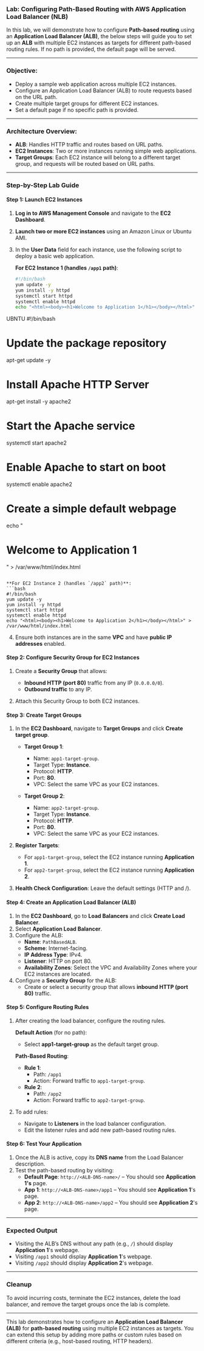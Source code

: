 ### **Lab: Configuring Path-Based Routing with AWS Application Load Balancer (NLB)**

In this lab, we will demonstrate how to configure **Path-based routing** using an **Application Load Balancer (ALB)**, the below steps will guide you to set up an **ALB** with multiple EC2 instances as targets for different path-based routing rules. If no path is provided, the default page will be served.

---

### **Objective:**
- Deploy a sample web application across multiple EC2 instances.
- Configure an Application Load Balancer (ALB) to route requests based on the URL path.
- Create multiple target groups for different EC2 instances.
- Set a default page if no specific path is provided.

---

### **Architecture Overview:**
- **ALB**: Handles HTTP traffic and routes based on URL paths.
- **EC2 Instances**: Two or more instances running simple web applications.
- **Target Groups**: Each EC2 instance will belong to a different target group, and requests will be routed based on URL paths.

---

### **Step-by-Step Lab Guide**

#### **Step 1: Launch EC2 Instances**

1. **Log in to AWS Management Console** and navigate to the **EC2 Dashboard**.
2. **Launch two or more EC2 instances** using an Amazon Linux or Ubuntu AMI.
3. In the **User Data** field for each instance, use the following script to deploy a basic web application.

   **For EC2 Instance 1 (handles `/app1` path)**:
   ```bash
   #!/bin/bash
   yum update -y
   yum install -y httpd
   systemctl start httpd
   systemctl enable httpd
   echo "<html><body><h1>Welcome to Application 1</h1></body></html>" > /var/www/html/index.html

UBNTU
#!/bin/bash
# Update the package repository
apt-get update -y

# Install Apache HTTP Server
apt-get install -y apache2

# Start the Apache service
systemctl start apache2

# Enable Apache to start on boot
systemctl enable apache2

# Create a simple default webpage
echo "<html><body><h1>Welcome to Application 1</h1></body></html>" > /var/www/html/index.html


   ```

   **For EC2 Instance 2 (handles `/app2` path)**:
   ```bash
   #!/bin/bash
   yum update -y
   yum install -y httpd
   systemctl start httpd
   systemctl enable httpd
   echo "<html><body><h1>Welcome to Application 2</h1></body></html>" > /var/www/html/index.html
   ```

4. Ensure both instances are in the same **VPC** and have **public IP addresses** enabled.

#### **Step 2: Configure Security Group for EC2 Instances**

1. Create a **Security Group** that allows:
   - **Inbound HTTP (port 80)** traffic from any IP (`0.0.0.0/0`).
   - **Outbound traffic** to any IP.

2. Attach this Security Group to both EC2 instances.

#### **Step 3: Create Target Groups**

1. In the **EC2 Dashboard**, navigate to **Target Groups** and click **Create target group**.
   
   - **Target Group 1**: 
     - Name: `app1-target-group`.
     - Target Type: **Instance**.
     - Protocol: **HTTP**.
     - Port: **80**.
     - VPC: Select the same VPC as your EC2 instances.
   
   - **Target Group 2**:
     - Name: `app2-target-group`.
     - Target Type: **Instance**.
     - Protocol: **HTTP**.
     - Port: **80**.
     - VPC: Select the same VPC as your EC2 instances.

2. **Register Targets**:
   - For `app1-target-group`, select the EC2 instance running **Application 1**.
   - For `app2-target-group`, select the EC2 instance running **Application 2**.
   
3. **Health Check Configuration**: Leave the default settings (HTTP and /).

#### **Step 4: Create an Application Load Balancer (ALB)**

1. In the **EC2 Dashboard**, go to **Load Balancers** and click **Create Load Balancer**.
2. Select **Application Load Balancer**.
3. Configure the ALB:
   - **Name**: `PathBasedALB`.
   - **Scheme**: Internet-facing.
   - **IP Address Type**: IPv4.
   - **Listener**: HTTP on port 80.
   - **Availability Zones**: Select the VPC and Availability Zones where your EC2 instances are located.
4. Configure a **Security Group** for the ALB:
   - Create or select a security group that allows **inbound HTTP (port 80)** traffic.

#### **Step 5: Configure Routing Rules**

1. After creating the load balancer, configure the routing rules.
   
   **Default Action** (for no path):
   - Select **app1-target-group** as the default target group.
   
   **Path-Based Routing**:
   - **Rule 1**:
     - Path: `/app1`
     - Action: Forward traffic to `app1-target-group`.
   - **Rule 2**:
     - Path: `/app2`
     - Action: Forward traffic to `app2-target-group`.

2. To add rules:
   - Navigate to **Listeners** in the load balancer configuration.
   - Edit the listener rules and add new path-based routing rules.

#### **Step 6: Test Your Application**

1. Once the ALB is active, copy its **DNS name** from the Load Balancer description.
2. Test the path-based routing by visiting:
   - **Default Page**: `http://<ALB-DNS-name>/` – You should see **Application 1's** page.
   - **App 1**: `http://<ALB-DNS-name>/app1` – You should see **Application 1**'s page.
   - **App 2**: `http://<ALB-DNS-name>/app2` – You should see **Application 2**'s page.

---

### **Expected Output**

- Visiting the ALB’s DNS without any path (e.g., `/`) should display **Application 1**'s webpage.
- Visiting `/app1` should display **Application 1**'s webpage.
- Visiting `/app2` should display **Application 2**'s webpage.

---

### **Cleanup**

To avoid incurring costs, terminate the EC2 instances, delete the load balancer, and remove the target groups once the lab is complete.

---

This lab demonstrates how to configure an **Application Load Balancer (ALB)** for **path-based routing** using multiple EC2 instances as targets. You can extend this setup by adding more paths or custom rules based on different criteria (e.g., host-based routing, HTTP headers).
